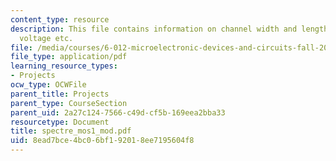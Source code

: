 ```yaml
---
content_type: resource
description: This file contains information on channel width and length, threshold
  voltage etc.
file: /media/courses/6-012-microelectronic-devices-and-circuits-fall-2005/8ead7bce4bc06bf192018ee7195604f8_spectre_mos1_mod.pdf
file_type: application/pdf
learning_resource_types:
- Projects
ocw_type: OCWFile
parent_title: Projects
parent_type: CourseSection
parent_uid: 2a27c124-7566-c49d-cf5b-169eea2bba33
resourcetype: Document
title: spectre_mos1_mod.pdf
uid: 8ead7bce-4bc0-6bf1-9201-8ee7195604f8
---
```

